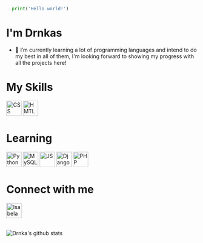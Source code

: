 ```python
  print('Hello world!')
```
  
# I'm Drnkas
- 🌱 I’m currently learning a lot of programming languages and intend to do my best in all of them, I'm looking forward to showing my progress with all the projects here!

# My Skills

<img src="https://cdn.jsdelivr.net/gh/devicons/devicon/icons/css3/css3-plain-wordmark.svg" alt="CSS" width="40" height="40" style="max-width:100%;"></img>
<img src="https://cdn.jsdelivr.net/gh/devicons/devicon/icons/html5/html5-plain-wordmark.svg" alt="HMTL5" width="40" height="40" style="max-width:100%;"></img>

# Learning
<img src="https://cdn.jsdelivr.net/gh/devicons/devicon/icons/python/python-plain-wordmark.svg" alt="Python" width="40" height="40" style="max-width:100%;"></img>
<img src="https://cdn.jsdelivr.net/gh/devicons/devicon/icons/mysql/mysql-plain-wordmark.svg" alt="MySQL" width="40" height="40" style="max-width:100%;"></img>
<img src="https://cdn.jsdelivr.net/gh/devicons/devicon/icons/javascript/javascript-plain.svg" alt="JS" width="40" height="40" style="max-width:100%;"></img>
<img src="https://cdn.jsdelivr.net/gh/devicons/devicon/icons/django/django-original.svg" alt="Django" width="40" height="40" style="max-width:100%;"></img>
<img src="https://cdn.jsdelivr.net/gh/devicons/devicon/icons/php/php-plain.svg" alt="PHP" width="40" height="40" style="max-width:100%;"></img>

# Connect with me 

<a href="https://www.linkedin.com/in/isabela-dranka-ab156a89/" target="_blank">
<img align="center" alt="Isabela Dranka Linkedin" height="40" width="40" src="https://cdn.jsdelivr.net/gh/devicons/devicon/icons/linkedin/linkedin-original.svg" style="max-width:100%;">
</a><br><br>
        
![Drnka's github stats](https://github-readme-stats.vercel.app/api?username=Drnka&show_icons=true&count_private=true&theme=tokyonight)
